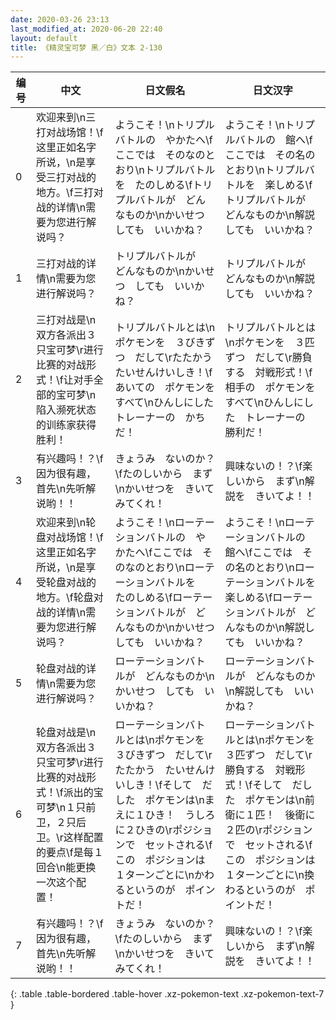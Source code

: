```yaml
---
date: 2020-03-26 23:13
last_modified_at: 2020-06-20 22:40
layout: default
title: 《精灵宝可梦 黑／白》文本 2-130
---
```

| 编号 | 中文 | 日文假名 | 日文汉字 |
| ---- | ---- | ---- | --- |
| 0 | 欢迎来到\n三打对战场馆！\f这里正如名字所说，\n是享受三打对战的地方。\f三打对战的详情\n需要为您进行解说吗？ | ようこそ！\nトリプルバトルの　やかたへ\fここでは　そのなのとおり\nトリプルバトルを　たのしめる\fトリプルバトルが　どんなものか\nかいせつ　しても　いいかね？ | ようこそ！\nトリプルバトルの　館へ\fここでは　その名のとおり\nトリプルバトルを　楽しめる\fトリプルバトルが　どんなものか\n解説しても　いいかね？ |
| 1 | 三打对战的详情\n需要为您进行解说吗？ | トリプルバトルが　どんなものか\nかいせつ　しても　いいかね？ | トリプルバトルが　どんなものか\n解説しても　いいかね？ |
| 2 | 三打对战是\n双方各派出３只宝可梦\r进行比赛的对战形式！\f让对手全部的宝可梦\n陷入濒死状态的训练家获得胜利！ | トリプルバトルとは\nポケモンを　３びきずつ　だして\rたたかう　たいせんけいしき！\fあいての　ポケモンを　すべて\nひんしにした　トレーナーの　かちだ！ | トリプルバトルとは\nポケモンを　３匹ずつ　だして\r勝負する　対戦形式！\f相手の　ポケモンを　すべて\nひんしにした　トレーナーの　勝利だ！ |
| 3 | 有兴趣吗！？\f因为很有趣，首先\n先听解说哟！！ | きょうみ　ないのか？\fたのしいから　まず\nかいせつを　きいてみてくれ！ | 興味ないの！？\f楽しいから　まず\n解説を　きいてよ！！ |
| 4 | 欢迎来到\n轮盘对战场馆！\f这里正如名字所说，\n是享受轮盘对战的地方。\f轮盘对战的详情\n需要为您进行解说吗？ | ようこそ！\nローテーションバトルの　やかたへ\fここでは　そのなのとおり\nローテーションバトルを　たのしめる\fローテーションバトルが　どんなものか\nかいせつ　しても　いいかね？ | ようこそ！\nローテーションバトルの　館へ\fここでは　その名のとおり\nローテーションバトルを　楽しめる\fローテーションバトルが　どんなものか\n解説しても　いいかね？ |
| 5 | 轮盘对战的详情\n需要为您进行解说吗？ | ローテーションバトルが　どんなものか\nかいせつ　しても　いいかね？ | ローテーションバトルが　どんなものか\n解説しても　いいかね？ |
| 6 | 轮盘对战是\n双方各派出３只宝可梦\r进行比赛的对战形式！\f派出的宝可梦\n１只前卫，２只后卫。\r这样配置的要点\f是每１回合\n能更换一次这个配置！ | ローテーションバトルとは\nポケモンを　３びきずつ　だして\rたたかう　たいせんけいしき！\fそして　だした　ポケモンは\nまえに１ひき！　うしろに２ひきの\rポジションで　セットされる\fこの　ポジションは　１ターンごとに\nかわるというのが　ポイントだ！ | ローテーションバトルとは\nポケモンを　３匹ずつ　だして\r勝負する　対戦形式！\fそして　だした　ポケモンは\n前衛に１匹！　後衛に２匹の\rポジションで　セットされる\fこの　ポジションは　１ターンごとに\n換わるというのが　ポイントだ！ |
| 7 | 有兴趣吗！？\f因为很有趣，首先\n先听解说哟！！ | きょうみ　ないのか？\fたのしいから　まず\nかいせつを　きいてみてくれ！ | 興味ないの！？\f楽しいから　まず\n解説を　きいてよ！！ |
{: .table .table-bordered .table-hover .xz-pokemon-text .xz-pokemon-text-7 }